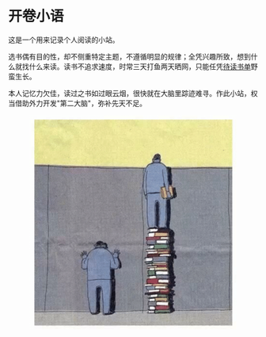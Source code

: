 # 开卷小语

这是一个用来记录个人阅读的小站。

选书偶有目的性，却不侧重特定主题，不遵循明显的规律；全凭兴趣所致，想到什么就找什么来读。读书不追求速度，时常三天打鱼两天晒网，只能任凭[待读书单](./待读书单.md)野蛮生长。

本人记忆力欠佳，读过之书如过眼云烟，很快就在大脑里踪迹难寻。作此小站，权当借助外力开发"第二大脑"，弥补先天不足。

<p align="center">
    <img src="https://raw.githubusercontent.com/askming/picgo/master/Screen%20Shot%202021-07-03%20at%203.58.10%20PM.png" alt="Books give you a better perspective" style="zoom: 67%;" align = "center"/>
</p>
